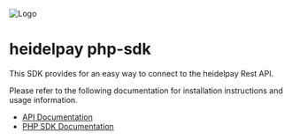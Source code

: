 ![Logo](https://dev.heidelpay.com/devHeidelpay_400_180.jpg)

# heidelpay php-sdk
This SDK provides for an easy way to connect to the heidelpay Rest API.

Please refer to the following documentation for installation instructions and usage information.

* [API Documentation](https://docs.heidelpay.com/docs/introduction)
* [PHP SDK Documentation](https://docs.heidelpay.com/docs/php-sdk)